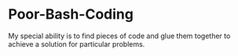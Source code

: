 # Poor-Bash-Coding
My special ability is to find pieces of code and glue them together to achieve a solution for particular problems.
